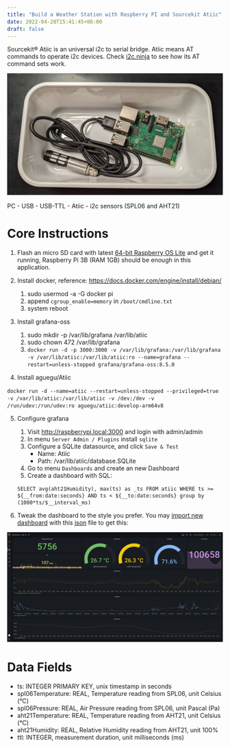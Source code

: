 ```yaml
---
title: "Build a Weather Station with Raspberry PI and Sourcekit Atiic"
date: 2022-04-28T15:41:45+08:00
draft: false
---
```


Sourcekit&reg; Atiic is an universal i2c to serial bridge. Atiic means AT commands to operate i2c devices. Check [i2c.ninja](https://i2c.ninja/#/about) to see how its AT command sets work.

![Atiic and Raspberry Pi 3B](atiic_rpi3b.jpg)

PC - USB - USB-TTL - Atiic - i2c sensors (SPL06 and AHT21)

# Core Instructions

1. Flash an micro SD card with latest [64-bit Raspberry OS Lite](https://downloads.raspberrypi.org/raspios_lite_arm64/images/raspios_lite_arm64-2022-04-07/2022-04-04-raspios-bullseye-arm64-lite.img.xz) and get it running, Raspberry Pi 3B (RAM 1GB) should be enough in this application.

2. Install docker, reference: https://docs.docker.com/engine/install/debian/

    1. sudo usermod -a -G docker pi
    2. append `cgroup_enable=memory` in `/boot/cmdline.txt`
    3. system reboot

3. Install grafana-oss

    1. sudo mkdir -p /var/lib/grafana /var/lib/atiic
    2. sudo chown 472 /var/lib/grafana  
    3. `docker run -d -p 3000:3000 -v /var/lib/grafana:/var/lib/grafana -v /var/lib/atiic:/var/lib/atiic:ro --name=grafana --restart=unless-stopped grafana/grafana-oss:8.5.0`

4. Install aguegu/Atiic

  `docker run -d --name=atiic --restart=unless-stopped --privileged=true -v /var/lib/atiic:/var/lib/atiic -v /dev:/dev -v /run/udev:/run/udev:ro aguegu/atiic:develop-arm64v8`

5. Configure grafana

    1. Visit http://raspberrypi.local:3000 and login with admin/admin
    2. In menu `Server Admin / Plugins` install `sqlite`
    3. Configure a SQLite datasource, and click `Save & Test`
        * Name: Atiic
        * Path: /var/lib/atiic/database.SQLite
    4. Go to menu `Dashboards` and create an new Dashboard
    5. Create a dashboard with SQL:
    ```
    SELECT avg(aht21Humidity), max(ts) as _ts FROM atiic WHERE ts >= ${__from:date:seconds} AND ts < ${__to:date:seconds} group by (1000*ts/$__interval_ms)
    ```

6. Tweak the dashboard to the style you prefer. You may [import new dashboard](https://grafana.com/docs/grafana/latest/dashboards/export-import/#import-dashboard) with this [json](Atiic-1651162898701.json) file to get this:

  ![screenshot](screenshot.png)


# Data Fields

  * ts: INTEGER PRIMARY KEY, unix timestamp in seconds
  * spl06Temperature: REAL, Temperature reading from SPL06, unit Celsius (&deg;C)
  * spl06Pressure: REAL, Air Pressure reading from SPL06, unit Pascal (Pa)
  * aht21Temperature: REAL, Temperature reading from AHT21, unit Celsius (&deg;C)
  * aht21Humidity: REAL, Relative Humidity reading from AHT21, unit 100%
  * ttl: INTEGER, measurement duration,  unit milliseconds (ms)
